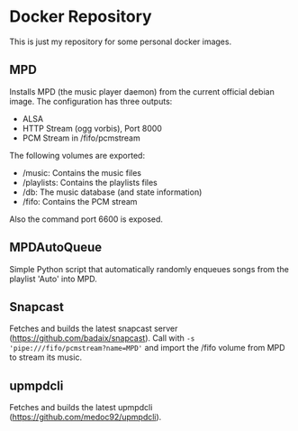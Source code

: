 # Docker Repository

This is just my repository for some personal docker images.

## MPD

Installs MPD (the music player daemon) from the current official debian image.
The configuration has three outputs:
 * ALSA
 * HTTP Stream (ogg vorbis), Port 8000
 * PCM Stream in /fifo/pcmstream

The following volumes are exported:
 * /music: Contains the music files
 * /playlists: Contains the playlists files
 * /db: The music database (and state information)
 * /fifo: Contains the PCM stream

Also the command port 6600 is exposed.

## MPDAutoQueue

Simple Python script that automatically randomly enqueues songs from the playlist
'Auto' into MPD.

## Snapcast

Fetches and builds the latest snapcast server (https://github.com/badaix/snapcast).
Call with `-s 'pipe:///fifo/pcmstream?name=MPD'` and import the /fifo volume from MPD
to stream its music.

## upmpdcli

Fetches and builds the latest upmpdcli (https://github.com/medoc92/upmpdcli).
